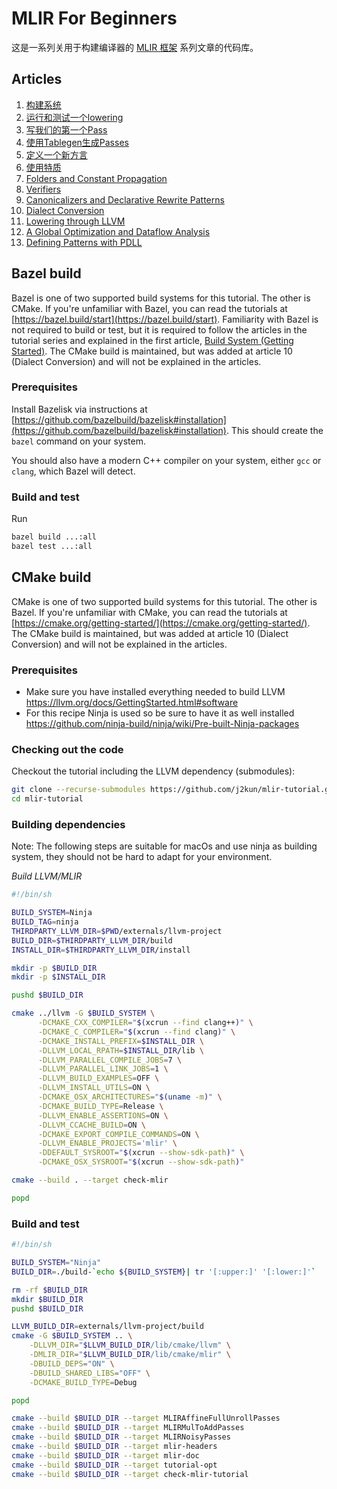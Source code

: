 # MLIR For Beginners

这是一系列关用于构建编译器的 [MLIR 框架](https://mlir.llvm.org/) 系列文章的代码库。

## Articles

1. [构建系统](https://jeremykun.com/2023/08/10/mlir-getting-started/)
2. [运行和测试一个lowering](https://jeremykun.com/2023/08/10/mlir-running-and-testing-a-lowering/)
3. [写我们的第一个Pass](https://jeremykun.com/2023/08/10/mlir-writing-our-first-pass/)
4. [使用Tablegen生成Passes](https://jeremykun.com/2023/08/10/mlir-using-tablegen-for-passes/)
5. [定义一个新方言](https://jeremykun.com/2023/08/21/mlir-defining-a-new-dialect/)
6. [使用特质](https://jeremykun.com/2023/09/07/mlir-using-traits/)
7. [Folders and Constant Propagation](https://jeremykun.com/2023/09/11/mlir-folders/)
8. [Verifiers](https://jeremykun.com/2023/09/13/mlir-verifiers/)
9. [Canonicalizers and Declarative Rewrite Patterns](https://jeremykun.com/2023/09/20/mlir-canonicalizers-and-declarative-rewrite-patterns/)
10. [Dialect Conversion](https://jeremykun.com/2023/10/23/mlir-dialect-conversion/)
11. [Lowering through LLVM](https://jeremykun.com/2023/11/01/mlir-lowering-through-llvm/)
12. [A Global Optimization and Dataflow Analysis](https://jeremykun.com/2023/11/15/mlir-a-global-optimization-and-dataflow-analysis/)
13. [Defining Patterns with PDLL](https://www.jeremykun.com/2024/08/04/mlir-pdll/)

## Bazel build

Bazel is one of two supported build systems for this tutorial. The other is
CMake. If you're unfamiliar with Bazel, you can read the tutorials at
[https://bazel.build/start](https://bazel.build/start). Familiarity with Bazel
is not required to build or test, but it is required to follow the articles in
the tutorial series and explained in the first article,
[Build System (Getting Started)](https://jeremykun.com/2023/08/10/mlir-getting-started/).
The CMake build is maintained, but was added at article 10 (Dialect Conversion)
and will not be explained in the articles.

### Prerequisites

Install Bazelisk via instructions at
[https://github.com/bazelbuild/bazelisk#installation](https://github.com/bazelbuild/bazelisk#installation).
This should create the `bazel` command on your system.

You should also have a modern C++ compiler on your system, either `gcc` or
`clang`, which Bazel will detect.

### Build and test

Run

```bash
bazel build ...:all
bazel test ...:all
```

## CMake build

CMake is one of two supported build systems for this tutorial. The other is
Bazel. If you're unfamiliar with CMake, you can read the tutorials at
[https://cmake.org/getting-started/](https://cmake.org/getting-started/). The
CMake build is maintained, but was added at article 10 (Dialect Conversion) and
will not be explained in the articles.

### Prerequisites

* Make sure you have installed everything needed to build LLVM
  https://llvm.org/docs/GettingStarted.html#software
* For this recipe Ninja is used so be sure to have it as well installed
  https://github.com/ninja-build/ninja/wiki/Pre-built-Ninja-packages

### Checking out the code

Checkout the tutorial including the LLVM dependency (submodules):

```bash
git clone --recurse-submodules https://github.com/j2kun/mlir-tutorial.git
cd mlir-tutorial
```

### Building dependencies

Note: The following steps are suitable for macOs and use ninja as building
system, they should not be hard to adapt for your environment.

*Build LLVM/MLIR*

```bash
#!/bin/sh

BUILD_SYSTEM=Ninja
BUILD_TAG=ninja
THIRDPARTY_LLVM_DIR=$PWD/externals/llvm-project
BUILD_DIR=$THIRDPARTY_LLVM_DIR/build
INSTALL_DIR=$THIRDPARTY_LLVM_DIR/install

mkdir -p $BUILD_DIR
mkdir -p $INSTALL_DIR

pushd $BUILD_DIR

cmake ../llvm -G $BUILD_SYSTEM \
      -DCMAKE_CXX_COMPILER="$(xcrun --find clang++)" \
      -DCMAKE_C_COMPILER="$(xcrun --find clang)" \
      -DCMAKE_INSTALL_PREFIX=$INSTALL_DIR \
      -DLLVM_LOCAL_RPATH=$INSTALL_DIR/lib \
      -DLLVM_PARALLEL_COMPILE_JOBS=7 \
      -DLLVM_PARALLEL_LINK_JOBS=1 \
      -DLLVM_BUILD_EXAMPLES=OFF \
      -DLLVM_INSTALL_UTILS=ON \
      -DCMAKE_OSX_ARCHITECTURES="$(uname -m)" \
      -DCMAKE_BUILD_TYPE=Release \
      -DLLVM_ENABLE_ASSERTIONS=ON \
      -DLLVM_CCACHE_BUILD=ON \
      -DCMAKE_EXPORT_COMPILE_COMMANDS=ON \
      -DLLVM_ENABLE_PROJECTS='mlir' \
      -DDEFAULT_SYSROOT="$(xcrun --show-sdk-path)" \
      -DCMAKE_OSX_SYSROOT="$(xcrun --show-sdk-path)"

cmake --build . --target check-mlir

popd
```

### Build and test

```bash
#!/bin/sh

BUILD_SYSTEM="Ninja"
BUILD_DIR=./build-`echo ${BUILD_SYSTEM}| tr '[:upper:]' '[:lower:]'`

rm -rf $BUILD_DIR
mkdir $BUILD_DIR
pushd $BUILD_DIR

LLVM_BUILD_DIR=externals/llvm-project/build
cmake -G $BUILD_SYSTEM .. \
    -DLLVM_DIR="$LLVM_BUILD_DIR/lib/cmake/llvm" \
    -DMLIR_DIR="$LLVM_BUILD_DIR/lib/cmake/mlir" \
    -DBUILD_DEPS="ON" \
    -DBUILD_SHARED_LIBS="OFF" \
    -DCMAKE_BUILD_TYPE=Debug

popd

cmake --build $BUILD_DIR --target MLIRAffineFullUnrollPasses
cmake --build $BUILD_DIR --target MLIRMulToAddPasses
cmake --build $BUILD_DIR --target MLIRNoisyPasses
cmake --build $BUILD_DIR --target mlir-headers
cmake --build $BUILD_DIR --target mlir-doc
cmake --build $BUILD_DIR --target tutorial-opt
cmake --build $BUILD_DIR --target check-mlir-tutorial
```
